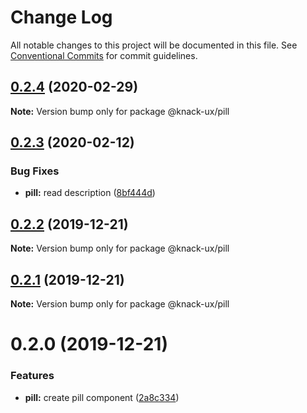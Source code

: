 # Change Log

All notable changes to this project will be documented in this file.
See [Conventional Commits](https://conventionalcommits.org) for commit guidelines.

## [0.2.4](https://github.com/knack-ux/knack-ux/compare/@knack-ux/pill@0.2.3...@knack-ux/pill@0.2.4) (2020-02-29)

**Note:** Version bump only for package @knack-ux/pill





## [0.2.3](https://github.com/knack-ux/knack-ux/compare/@knack-ux/pill@0.2.2...@knack-ux/pill@0.2.3) (2020-02-12)


### Bug Fixes

* **pill:** read description ([8bf444d](https://github.com/knack-ux/knack-ux/commit/8bf444db0a7d31d576ecf5209c8e3d8663cbeb6c))





## [0.2.2](https://github.com/knack-ux/knack-ux/compare/@knack-ux/pill@0.2.1...@knack-ux/pill@0.2.2) (2019-12-21)

**Note:** Version bump only for package @knack-ux/pill





## [0.2.1](https://github.com/knack-ux/knack-ux/compare/@knack-ux/pill@0.2.0...@knack-ux/pill@0.2.1) (2019-12-21)

**Note:** Version bump only for package @knack-ux/pill





# 0.2.0 (2019-12-21)


### Features

* **pill:** create pill component ([2a8c334](https://github.com/knack-ux/knack-ux/commit/2a8c334))
